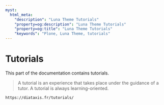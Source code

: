 ```yaml
---
myst:
  html_meta:
    "description": "Luna Theme Tutorials"
    "property=og:description": "Luna Theme Tutorials"
    "property=og:title": "Luna Theme Tutorials"
    "keywords": "Plone, Luna Theme, tutorials"
---
```


# Tutorials

This part of the documentation contains tutorials.

> A tutorial is an experience that takes place under the guidance of a tutor.
> A tutorial is always learning-oriented.

```{seealso}
https://diataxis.fr/tutorials/
```
